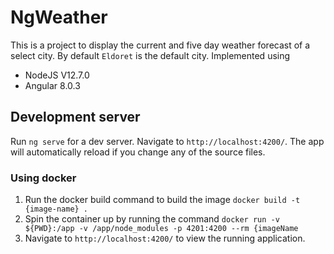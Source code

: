# NgWeather

This is a project to display the current and five day weather forecast of a select city. By default `Eldoret` is the default city. Implemented using
* NodeJS V12.7.0
* Angular 8.0.3

## Development server

Run `ng serve` for a dev server. Navigate to `http://localhost:4200/`. The app will automatically reload if you change any of the source files.

### Using docker

1. Run the docker build command to build the image `docker build -t {image-name} .`
2. Spin the container up by running the command  `docker run -v ${PWD}:/app -v /app/node_modules -p 4201:4200 --rm {imageName`
3. Navigate to `http://localhost:4200/` to view the running application.



